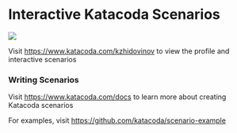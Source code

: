 # Interactive Katacoda Scenarios

[![](http://shields.katacoda.com/katacoda/kzhidovinov/count.svg)](https://www.katacoda.com/kzhidovinov "Get your profile on Katacoda.com")

Visit https://www.katacoda.com/kzhidovinov to view the profile and interactive scenarios

### Writing Scenarios
Visit https://www.katacoda.com/docs to learn more about creating Katacoda scenarios

For examples, visit https://github.com/katacoda/scenario-example
